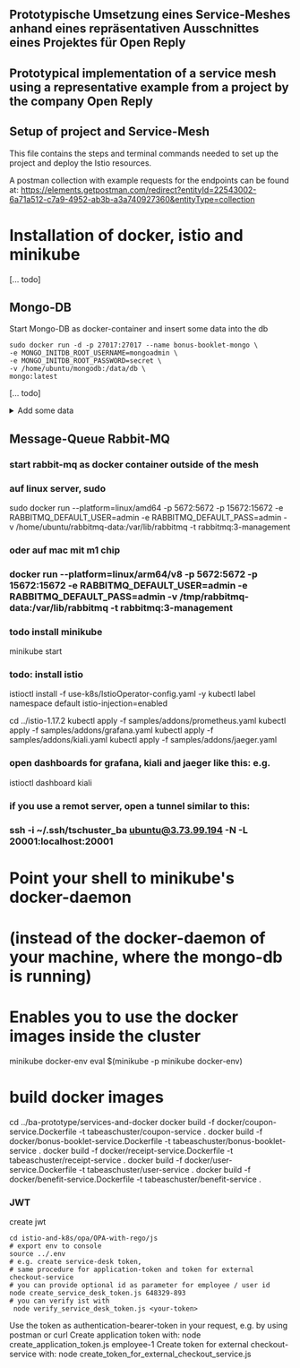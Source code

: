 ## Prototypische Umsetzung eines Service-Meshes anhand eines repräsentativen  Ausschnittes eines Projektes für Open Reply
## Prototypical implementation of a service mesh using a representative example from a project by the company Open Reply  
## Setup of project and Service-Mesh


This file contains the steps and terminal commands needed to set up the project and deploy the Istio resources.

A postman collection with example requests for the endpoints can be found at:
https://elements.getpostman.com/redirect?entityId=22543002-6a71a512-c7a9-4952-ab3b-a3a740927360&entityType=collection

# Installation of docker, istio and minikube

[... todo]

## Mongo-DB
Start Mongo-DB as docker-container and insert some data into the db

```
sudo docker run -d -p 27017:27017 --name bonus-booklet-mongo \
-e MONGO_INITDB_ROOT_USERNAME=mongoadmin \
-e MONGO_INITDB_ROOT_PASSWORD=secret \
-v /home/ubuntu/mongodb:/data/db \
mongo:latest
```
[... todo]
<details>
<summary>Add some data</summary>

```
# create collection
db.createCollection("bonusbooklet");
# create user for the service, which should use the db
use test
db.createUser(  {  user:  "bonus-booklet-service-xy123",  pwd: "bonus-CASE!behave7poesy",  roles: [ "readWrite"] } );

db.bonusbooklet.insert({ "user" : "user-1", "total-points" : 25, "transactions" : [   {   "transaction-id" : "some-uuid-1", "timestamp" :"2023-08-21T11:32:52Z",  "type" : "receipt", "points" : 25 } ]});
# you can find and show the entry with:
db.bonusbooklet.findOne({ "user" : "user-1"})
# if you need to delete it: (use its _id)
#  db.bonusbooklet.deleteOne({_id: ObjectId("64d650c12ea333c21f4607be")})
# generate some basic data: create entries for user-2, user-3, employee-1 and employee-2
db.bonusbooklet.insertMany([{ "user" : "user-2", "total-points" : 25, "transactions" : [   {   "transaction-id" : "some-uuid-1", "timestamp" :"2023-08-21T11:32:52Z",  "type" : "receipt", "points" : 25 } ]},{ "user" : "user-3", "total-points" : 25, "transactions" : [   {   "transaction-id" : "some-uuid-1", "timestamp" :"2023-08-21T11:32:52Z",  "type" : "receipt", "points" : 25 } ]},{ "user" : "employee-1", "total-points" : 25, "transactions" : [   {   "transaction-id" : "some-uuid-1", "timestamp" :"2023-08-21T11:32:52Z",  "type" : "receipt", "points" : 25 } ]},{ "user" : "employee-2", "total-points" : 25, "transactions" : [   {   "transaction-id" : "some-uuid-1", "timestamp" :"2023-08-21T11:32:52Z",  "type" : "receipt", "points" : 25 } ]}]);
# show all entries
db.bonusbooklet.find()
```
</details>


## Message-Queue Rabbit-MQ


### start rabbit-mq as docker container outside of the mesh
### auf linux server, sudo
sudo docker run --platform=linux/amd64 -p 5672:5672 -p 15672:15672 -e RABBITMQ_DEFAULT_USER=admin -e RABBITMQ_DEFAULT_PASS=admin -v /home/ubuntu/rabbitmq-data:/var/lib/rabbitmq -t rabbitmq:3-management
### oder auf mac mit m1 chip
### docker run --platform=linux/arm64/v8 -p 5672:5672 -p 15672:15672 -e RABBITMQ_DEFAULT_USER=admin -e RABBITMQ_DEFAULT_PASS=admin -v /tmp/rabbitmq-data:/var/lib/rabbitmq -t rabbitmq:3-management

### todo install minikube
minikube start
### todo: install istio
istioctl install -f  use-k8s/IstioOperator-config.yaml -y
kubectl label namespace default istio-injection=enabled

cd ../istio-1.17.2
kubectl apply -f samples/addons/prometheus.yaml
kubectl apply -f samples/addons/grafana.yaml
kubectl apply -f samples/addons/kiali.yaml
kubectl apply -f samples/addons/jaeger.yaml
### open dashboards for grafana, kiali and jaeger like this: e.g.
istioctl dashboard kiali
### if you use a remot server, open a tunnel similar to this:
### ssh -i ~/.ssh/tschuster_ba ubuntu@3.73.99.194  -N -L 20001:localhost:20001

# Point your shell to minikube's docker-daemon 
# (instead of the docker-daemon of your machine, where the mongo-db is running)
# Enables you to use the docker images inside the cluster
minikube  docker-env
eval $(minikube -p minikube docker-env)


# build docker images
cd ../ba-prototype/services-and-docker
docker build -f docker/coupon-service.Dockerfile -t tabeaschuster/coupon-service .
docker build -f docker/bonus-booklet-service.Dockerfile -t tabeaschuster/bonus-booklet-service .
docker build -f docker/receipt-service.Dockerfile -t tabeaschuster/receipt-service .
docker build -f docker/user-service.Dockerfile -t tabeaschuster/user-service .
docker build -f docker/benefit-service.Dockerfile -t tabeaschuster/benefit-service .







###

### JWT 
create jwt
 ``` 
 cd istio-and-k8s/opa/OPA-with-rego/js
# export env to console
 source ../.env 
 # e.g. create service-desk token,
 # same procedure for application-token and token for external checkout-service
 # you can provide optional id as parameter for employee / user id
 node create_service_desk_token.js 648329-893
 # you can verify ist with
  node verify_service_desk_token.js <your-token>
 ```

Use the token as authentication-bearer-token in your request, e.g. by using postman or curl
Create application token with: node create_application_token.js employee-1 
Create token for external checkout-service with: node create_token_for_external_checkout_service.js


